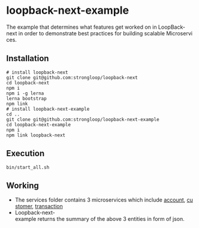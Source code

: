 # loopback-next-example

The example that determines what features get worked on in LoopBack-next in order to demonstrate best practices for building scalable Microservices.

## Installation

```
# install loopback-next
git clone git@github.com:strongloop/loopback-next
cd loopback-next
npm i
npm i -g lerna
lerna bootstrap
npm link
# install loopback-next-example
cd ..
git clone git@github.com:strongloop/loopback-next-example
cd loopback-next-example
npm i
npm link loopback-next
```

## Execution

```
bin/start_all.sh
```

## Working
 - The services folder contains 3 microservices which include [account](https://github.com/strongloop/loopback-next-example/tree/master/services/account), [customer](https://github.com/strongloop/loopback-next-example/tree/master/services/customer), [transaction](https://github.com/strongloop/loopback-next-example/tree/master/services/transaction)
 - Loopback-next-example returns the summary of the above 3 entities in form of json.